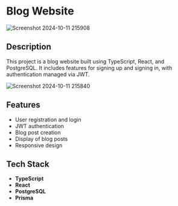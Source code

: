 # Blog Website

![Screenshot 2024-10-11 215908](https://github.com/user-attachments/assets/04266560-b833-4447-86b8-529a67f72b8d)


## Description
This project is a blog website built using TypeScript, React, and PostgreSQL. It includes features for signing up and signing in, with authentication managed via JWT.

![Screenshot 2024-10-11 215840](https://github.com/user-attachments/assets/316fc535-4f9e-4a18-9d5e-72dd07a38111)

## Features
- User registration and login
- JWT authentication
- Blog post creation
- Display of blog posts
- Responsive design

## Tech Stack
- **TypeScript**
- **React**
- **PostgreSQL**
- **Prisma**
  
